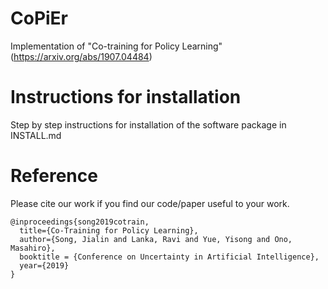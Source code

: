 # CoPiEr
Implementation of "Co-training for Policy Learning" (https://arxiv.org/abs/1907.04484)

# Instructions for installation
Step by step instructions for installation of the software package in INSTALL.md

# Reference
Please cite our work if you find our code/paper useful to your work. 

    @inproceedings{song2019cotrain,
      title={Co-Training for Policy Learning},
      author={Song, Jialin and Lanka, Ravi and Yue, Yisong and Ono, Masahiro},
      booktitle = {Conference on Uncertainty in Artificial Intelligence},
      year={2019}
    }
